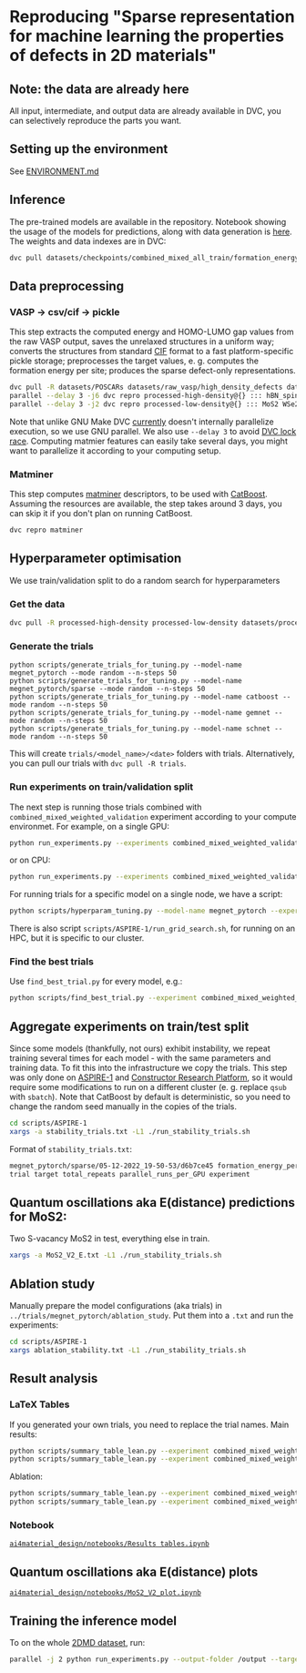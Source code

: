 # Reproducing "Sparse representation for machine learning the properties of defects in 2D materials"
## Note: the data are already here
All input, intermediate, and output data are already available in DVC, you can selectively reproduce the parts you want.
## Setting up the environment
See [ENVIRONMENT.md](./ENVIRONMENT.md)
## Inference
The pre-trained models are available in the repository. Notebook showing the usage of the models for predictions, along with data generation is [here](../notebooks/Inference.ipynb). The weights and data indexes are in DVC:
```bash
dvc pull datasets/checkpoints/combined_mixed_all_train/formation_energy_per_site/megnet_pytorch/sparse/05-12-2022_19-50-53/d6b7ce45/0.pth.dvc datasets/checkpoints/combined_mixed_all_train/homo_lumo_gap_min/megnet_pytorch/sparse/05-12-2022_19-50-53/831cc496/0.pth.dvc csv-cif-low-density-8x8 csv-cif-no-spin-500-data csv-cif-spin-500-data
```
## Data preprocessing
### VASP -> csv/cif -> pickle
This step extracts the computed energy and HOMO-LUMO gap values from the raw VASP output, saves the unrelaxed structures in a uniform way; converts the structures from standard [CIF](https://www.iucr.org/resources/cif) format to a fast platform-specific pickle storage; preprocesses the target values, e. g. computes the formation energy per site; produces the sparse defect-only representations.

```bash
dvc pull -R datasets/POSCARs datasets/raw_vasp/high_density_defects datasets/raw_vasp/dichalcogenides8x8_vasp_nus_202110 datasets/csv_cif/low_density_defects_Innopolis-v1/{MoS2,WSe2}
parallel --delay 3 -j6 dvc repro processed-high-density@{} ::: hBN_spin GaSe_spin BP_spin InSe_spin MoS2 WSe2
parallel --delay 3 -j2 dvc repro processed-low-density@{} ::: MoS2 WSe2
```
Note that unlike GNU Make DVC [currently](https://github.com/iterative/dvc/issues/755) doesn't internally parallelize execution, so we use GNU parallel. We also use `--delay 3` to avoid [DVC lock race](https://github.com/iterative/dvc/issues/755). Computing matmier features can easily take several days, you might want to parallelize it according to your computing setup.
### Matminer
This step computes [matminer](https://github.com/hackingmaterials/matminer) descriptors, to be used with [CatBoost](https://catboost.ai/). Assuming the resources are available, the step takes around 3 days, you can skip it if you don't plan on running CatBoost.
```bash
dvc repro matminer
```
## Hyperparameter optimisation
We use train/validation split to do a random search for hyperparameters
### Get the data
```bash
dvc pull -R processed-high-density processed-low-density datasets/processed/{high,low}_density_defects datasets/experiments/combined_mixed_weighted_test.dvc datasets/experiments/combined_mixed_weighted_validation.dvc
``` 
### Generate the trials
```
python scripts/generate_trials_for_tuning.py --model-name megnet_pytorch --mode random --n-steps 50
python scripts/generate_trials_for_tuning.py --model-name megnet_pytorch/sparse --mode random --n-steps 50
python scripts/generate_trials_for_tuning.py --model-name catboost --mode random --n-steps 50
python scripts/generate_trials_for_tuning.py --model-name gemnet --mode random --n-steps 50
python scripts/generate_trials_for_tuning.py --model-name schnet --mode random --n-steps 50
```
This will create `trials/<model_name>/<date>` folders with trials. Alternatively, you can pull our trials with `dvc pull -R trials`.
### Run experiments on train/validation split
The next step is running those trials combined with `combined_mixed_weighted_validation` experiment according to your compute environmet. For example, on a single GPU:
```bash
python run_experiments.py --experiments combined_mixed_weighted_validation --trials trials/megnet_pytorch/sparse/05-12-2022_19-34-37/0ff69f1c --gpus 0
```
or on CPU:
```bash
python run_experiments.py --experiments combined_mixed_weighted_validation --trials trials/megnet_pytorch/sparse/05-12-2022_19-34-37/0ff69f1c --cpu
```
For running trials for a specific model on a single node, we have a script:
```bash
python scripts/hyperparam_tuning.py --model-name megnet_pytorch --experiment combined_mixed_weighted_validation --wandb-entity hse_lambda --trials-folder trials/megnet_pytorch/sparse/05-12-2022_19-34-37/
```
There is also script `scripts/ASPIRE-1/run_grid_search.sh`, for running on an HPC, but it is specific to our cluster.
### Find the best trials
Use `find_best_trial.py` for every model, e.g.:
```bash
python scripts/find_best_trial.py --experiment combined_mixed_weighted_validation --trials-folder megnet_pytorch/sparse/05-12-2022_19-50-53
```
## Aggregate experiments on train/test split
Since some models (thankfully, not ours) exhibit instability, we repeat training several times for each model - with the same parameters and training data. To fit this into the infrastructure we copy the trials. This step was only done on [ASPIRE-1](https://www.nscc.sg/aspire-1/) and [Constructor Research Platform](https://research.constructor.tech/p/2d-defects-prediction), so it would require some modifications to run on a different cluster (e. g. replace `qsub` with `sbatch`). Note that CatBoost by default is deterministic, so you need to change the random seed manually in the copies of the trials.
```bash
cd scripts/ASPIRE-1
xargs -a stability_trials.txt -L1 ./run_stability_trials.sh 
```
Format of `stability_trials.txt`:

```bash
megnet_pytorch/sparse/05-12-2022_19-50-53/d6b7ce45 formation_energy_per_site 12 4 combined_mixed_weighted_test
trial target total_repeats parallel_runs_per_GPU experiment
```
## Quantum oscillations aka E(distance) predictions for MoS2:
Two S-vacancy MoS2 in test, everything else in train.
```bash
xargs -a MoS2_V2_E.txt -L1 ./run_stability_trials.sh 
```
## Ablation study
Manually prepare the model configurations (aka trials) in `../trials/megnet_pytorch/ablation_study`. Put them into a `.txt` and run the experiments:
```bash
cd scripts/ASPIRE-1
xargs ablation_stability.txt -L1 ./run_stability_trials.sh
```
## Result analysis
### LaTeX Tables
If you generated your own trials, you need to replace the trial names. Main results:
```bash
python scripts/summary_table_lean.py --experiment combined_mixed_weighted_test --targets formation_energy_per_site --stability-trials stability/schnet/25-11-2022_16-52-31/71debf15 stability/catboost/29-11-2022_13-16-01/02e5eda9 stability/gemnet/16-11-2022_20-05-04/b5723f85 stability/megnet_pytorch/sparse/05-12-2022_19-50-53/d6b7ce45 stability/megnet_pytorch/25-11-2022_11-38-18/1baefba7 --separate-by target --column-format-re stability\/\(?P\<name\>.+\)\/.+/\.+ --paper-results --multiple 1000
python scripts/summary_table_lean.py --experiment combined_mixed_weighted_test --targets homo_lumo_gap_min --stability-trials stability/schnet/25-11-2022_16-52-31/2a52dbe8 stability/catboost/29-11-2022_13-16-01/1b1af67c stability/gemnet/16-11-2022_20-05-04/c366c47e stability/megnet_pytorch/sparse/05-12-2022_19-50-53/831cc496 stability/megnet_pytorch/25-11-2022_11-38-18/1baefba7 --separate-by target --column-format-re stability\/\(?P\<name\>.+\)\/.+/\.+ --paper-results --multiple 1000
```
Ablation:
```bash
python scripts/summary_table_lean.py --experiment combined_mixed_weighted_test --targets formation_energy_per_site --stability-trials stability/megnet_pytorch/sparse/05-12-2022_19-50-53/d6b7ce45 stability/megnet_pytorch/25-11-2022_11-38-18/1baefba7 stability/megnet_pytorch/ablation_study/d6b7ce45-sparse stability/megnet_pytorch/ablation_study/d6b7ce45-sparse-z stability/megnet_pytorch/ablation_study/d6b7ce45-sparse-z-were --separate-by target --print-std --paper-ablation-energy --multiple 1000
python scripts/summary_table_lean.py --experiment combined_mixed_weighted_test --targets homo_lumo_gap_min --stability-trials stability/megnet_pytorch/sparse/05-12-2022_19-50-53/831cc496 stability/megnet_pytorch/25-11-2022_11-38-18/1baefba7 stability/megnet_pytorch/ablation_study/831cc496-sparse{,-z,-z-were} --separate-by target --print-std --paper-ablation-homo-lumo --multiple 1000
```
### Notebook
[`ai4material_design/notebooks/Results tables.ipynb`](../notebooks/Results%20tables.ipynb)
## Quantum oscillations aka E(distance) plots
[`ai4material_design/notebooks/MoS2_V2_plot.ipynb`](../notebooks/MoS2_V2_plot.ipynb)
## Training the inference model
 To on the whole [2DMD dataset](https://doi.org/10.1038/s41699-023-00369-1), run:
```bash
parallel -j 2 python run_experiments.py --output-folder /output --targets {1} --trials {2} --experiments combined_mixed_all_train --gpus 0 --n-jobs 4 --save-checkpoints ::: formation_energy_per_site homo_lumo_gap_min :::+ megnet_pytorch/sparse/05-12-2022_19-50-53/d6b7ce45 megnet_pytorch/sparse/05-12-2022_19-50-53/831cc496
```